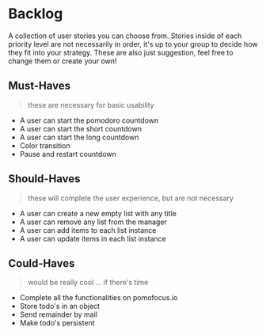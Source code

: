 # Backlog

A collection of user stories you can choose from. Stories inside of each priority level are not necessarily in order, it's up to your group to decide how they fit into your strategy. These are also just suggestion, feel free to change them or create your own!

## Must-Haves

> these are necessary for basic usability
- A user can start the pomodoro countdown
- A user can start the short countdown
- A user can start the long countdown
- Color transition
- Pause and restart countdown
## Should-Haves

> these will complete the user experience, but are not necessary
- A user can create a new empty list with any title
- A user can remove any list from the manager
- A user can add items to each list instance
- A user can update items in each list instance

## Could-Haves

> would be really cool ... if there's time

- Complete all the functionalities on pomofocus.io
- Store todo's in an object
- Send remainder by mail
- Make todo's persistent
